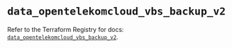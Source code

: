 # `data_opentelekomcloud_vbs_backup_v2`

Refer to the Terraform Registry for docs: [`data_opentelekomcloud_vbs_backup_v2`](https://registry.terraform.io/providers/opentelekomcloud/opentelekomcloud/1.36.14/docs/data-sources/vbs_backup_v2).
